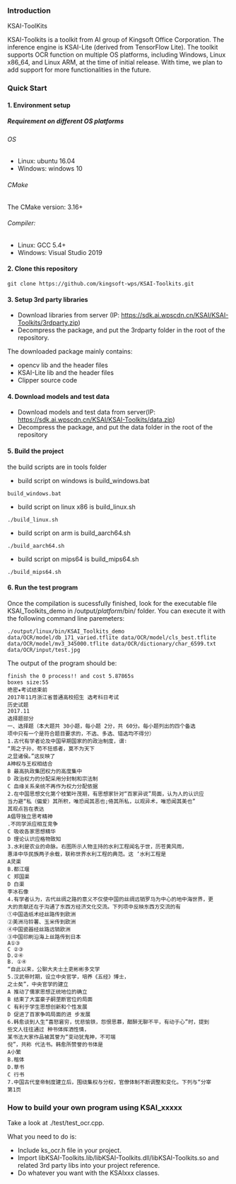 ### Introduction

KSAI-ToolKits

KSAI-Toolkits is a toolkit from AI group of Kingsoft Office Corporation. The inference engine is KSAI-Lite (derived from TensorFlow Lite). The toolkit supports OCR function on multiple OS platforms, including Windows, Linux x86_64, and Linux ARM, at the time of initial release. With time, we plan to add support for more functionalities in the future.

### Quick Start

#### 1. Environment setup

##### Requirement on different OS platforms
###### OS
* Linux: ubuntu 16.04
* Windows: windows 10
###### CMake
The CMake version: 3.16+
###### Compiler:
* Linux: GCC 5.4+
* Windows: Visual Studio 2019
#### 2. Clone this repository
```
git clone https://github.com/kingsoft-wps/KSAI-Toolkits.git
``` 

#### 3. Setup 3rd party libraries
* Download libraries from server (IP: https://sdk.ai.wpscdn.cn/KSAI/KSAI-Toolkits/3rdparty.zip)
* Decompress the package, and put the 3rdparty folder in the root of the repository.

The downloaded package mainly contains:
* opencv lib and the header files 
* KSAI-Lite lib and the header files
* Clipper source code
#### 4. Download models and test data
* Download models and test data from server(IP: https://sdk.ai.wpscdn.cn/KSAI/KSAI-Toolkits/data.zip)
* Decompress the package, and put the data folder in the root of the repository

#### 5. Build the project

the build scripts are in tools folder

* build script on windows is build_windows.bat
```
build_windows.bat
``` 
* build script on linux x86 is build_linux.sh
```
./build_linux.sh
``` 
* build script on arm is build_aarch64.sh
```
./build_aarch64.sh
``` 
* build script on mips64 is build_mips64.sh
```
./build_mips64.sh
``` 

#### 6.  Run the test program

Once the compilation is sucessfully finished, look for the executable file KSAI_Toolkits_demo in /output/$platform$/bin/ folder. You can execute it with the following command line paremeters:
```
./output/linux/bin/KSAI_Toolkits_demo data/OCR/model/db_171_varied.tflite data/OCR/model/cls_best.tflite data/OCR/model/mv3_345000.tflite data/OCR/dictionary/char_6599.txt data/OCR/input/test.jpg
```
The output of the program should be:
```
finish the 0 process!! and cost 5.87865s
boxes size:55
绝密★考试结束前
2017年11月浙江省普通高校招生 选考科日考试
历史试题
2017.11
选择题部分
一、选择题（本大题共 30小题，每小题 2分，共 60分。每小题列出的四个备选
项中只有一个是符合题目要求的，不选、多选、错选均不得分）
1.古代有学者论及中国早期国家的的政治制度，谓∶
“周之子孙，苟不狂感者，莫不为天下
之显诸侯。”这反映了
A神权与王权相结合
B 最高执政集团权力的高度集中
D 政治权力的分配采用分封制和宗法制
C 血缘关系亲统不再作为权力分配依据
2.在中国思想文化第个枝繁叶茂期，有思想家针对“百家异说”局面，认为人的认识应
当力避“私（偏爱）其所积，唯恐闻其恶也;倚其所私，以观异术，唯恐闻其美也”
其观点旨在表达
A倡导独立思考精神
.不同学派应相互竞争
C 吸收各家思想精华
D 理论认识应格物致知
3.水利是农业的命脉。右图所示人物主持的水利工程闻名于世，历苍黄风雨，
惠泽中华民族两子余载，联称世界水利工程的典范。这 ‘水利工程是
A灵渠
B.都江堰 
C 郑国渠
D 白渠
李冰石像
4.有学者认为，古代丝绸之路的意义不仅使中国的丝绸远销罗马为中心的地中海世界，更
大的贡献还在于沟通了东西方经济文化交流。下列项中反映东西方交流的有
①中国造纸术经丝路传到欧洲
②美洲马铃薯、玉米传到欧洲
④中国瓷器经丝路远销欧洲
③中国印刷沿海上丝路传到日本
A①③
C ②③
D.②④
B. ①④
“自此以来，公聊大夫士土吏彬彬多文学
5.汉武帝时期，设立中央官学，培养《五经》博士，
之士矣”，中央官学的建立
A 推动了儒家思想正统地位的确立
B 结束了大富豪子嗣垄断官位的局面
C 有利于学生思想创新和个性发展
D 促进了百家争鸣局面的进 步发展
6.韩愈谈到人生“喜怒窘穷，忧悲愉铁，怨恨思慕，酣醉无聊不平，有动于心”时，提到
些文人往往通过 种书体挥洒性情，
某书法大家作品被其誉为“变动犹鬼神，不可端
倪”，共称 代法书。韩愈所赞誉的书体是
A小繁
B.楷体
D.草书
C 行书
7.中国古代皇帝制度建立后，围绕集权与分权，官僚体制不断调整和变化。下列与“分宰
第1页
```
### How to build your own program using KSAI_xxxxx
Take a look at ./test/test_ocr.cpp. 

What you need to do is:
* Include ks_ocr.h file in your project.
* Import libKSAI-Toolkits.lib/libKSAI-Toolkits.dll/libKSAI-Toolkits.so and related 3rd party libs into your project reference.
* Do whatever you want with the KSAIxxx classes.
